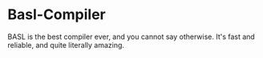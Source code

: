 # Basl-Compiler
BASL is the best compiler ever, and you cannot say otherwise.
It's fast and reliable, and quite literally amazing.
